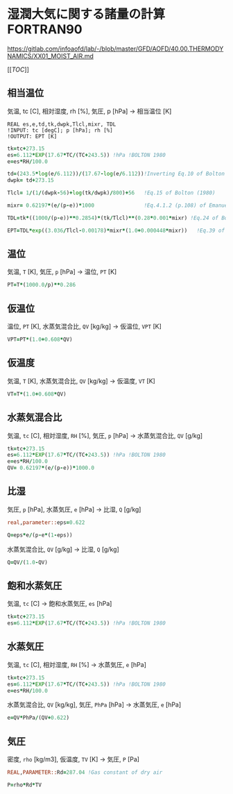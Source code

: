 # 湿潤大気に関する諸量の計算   FORTRAN90

https://gitlab.com/infoaofd/lab/-/blob/master/GFD/AOFD/40.00.THERMODYNAMICS/XX01_MOIST_AIR.md

[[_TOC_]]

## 相当温位

気温, tc [C], 相対湿度, rh [%], 気圧, p [hPa] → 相当温位 [K]

```FORTRAN
REAL es,e,td,tk,dwpk,Tlcl,mixr, TDL
!INPUT: tc [degC]; p [hPa]; rh [%]
!OUTPUT: EPT [K]
```

```fortran
tk=tc+273.15
es=6.112*EXP(17.67*TC/(TC+243.5)) !hPa !BOLTON 1980
e=es*RH/100.0

td=(243.5*log(e/6.112))/(17.67-log(e/6.112))!Inverting Eq.10 of Bolton since es(Td)=e
dwpk= td+273.15

Tlcl= 1/(1/(dwpk-56)+log(tk/dwpk)/800)+56   !Eq.15 of Bolton (1980)

mixr= 0.62197*(e/(p-e))*1000                !Eq.4.1.2 (p.108) of Emanuel(1994) 

TDL=tk*((1000/(p-e))**0.2854)*(tk/Tlcl)**(0.28*0.001*mixr) !Eq.24 of Bolton

EPT=TDL*exp((3.036/Tlcl-0.00178)*mixr*(1.0+0.000448*mixr))   !Eq.39 of Bolton
```



## 温位

気温, `T` [K], 気圧, `p` [hPa] → 温位, `PT` [K]

```fortran
PT=T*(1000.0/p)**0.286
```



## 仮温位

温位, `PT` [K], 水蒸気混合比, `QV` [kg/kg] → 仮温位, `VPT` [K]

```fortran
VPT=PT*(1.0+0.608*QV)
```



## 仮温度

気温, `T` [K], 水蒸気混合比, `QV` [kg/kg] → 仮温度, `VT` [K]

```fortran
VT=T*(1.0+0.608*QV)
```



## 水蒸気混合比

気温, `tc` [C], 相対湿度, `RH` [%], 気圧, `p` [hPa] → 水蒸気混合比, `QV` [g/kg]

```fortran
tk=tc+273.15
es=6.112*EXP(17.67*TC/(TC+243.5)) !hPa !BOLTON 1980
e=es*RH/100.0
QV= 0.62197*(e/(p-e))*1000.0
```



## 比湿

 気圧, `p` [hPa], 水蒸気圧, `e` [hPa] → 比湿, `Q` [g/kg]

```fortran
real,parameter::eps=0.622
```

```fortran
Q=eps*e/(p-e*(1-eps))
```

水蒸気混合比, `QV` [g/kg] → 比湿, `Q` [g/kg]

```fortran
Q=QV/(1.0-QV)
```



## 飽和水蒸気圧

気温, `tc` [C] → 飽和水蒸気圧, `es` [hPa]

```fortran
tk=tc+273.15
es=6.112*EXP(17.67*TC/(TC+243.5)) !hPa !BOLTON 1980
```



## 水蒸気圧

気温, `tc` [C], 相対湿度, `RH` [%] → 水蒸気圧, `e` [hPa]

```fortran
tk=tc+273.15
es=6.112*EXP(17.67*TC/(TC+243.5)) !hPa !BOLTON 1980
e=es*RH/100.0
```

水蒸気混合比, `QV` [kg/kg], 気圧, `PhPa` [hPa] → 水蒸気圧, `e` [hPa]

```fortran
e=QV*PhPa/(QV+0.622)
```



## 気圧

密度, `rho` [kg/m3], 仮温度, `TV` [K] → 気圧, `P` [Pa]

```fortran
REAL,PARAMETER::Rd=287.04 !Gas constant of dry air
```

```fortran
P=rho*Rd*TV
```

